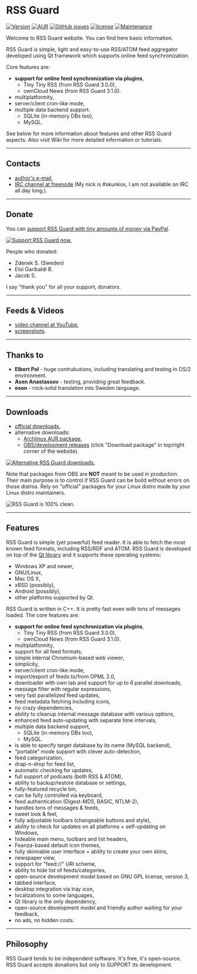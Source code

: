 RSS Guard
=========
[![Version](https://badge.fury.io/gh/martinrotter%2Frssguard.svg)](#)
[![AUR](https://img.shields.io/aur/votes/rssguard.svg?maxAge=3600)](#)
[![GitHub issues](https://img.shields.io/github/issues/martinrotter/rssguard.svg?maxAge=360)](#)
[![license](https://img.shields.io/github/license/martinrotter/rssguard.svg?maxAge=360000)](#)
[![Maintenance](https://img.shields.io/maintenance/yes/2016.svg?maxAge=2592000)](#)

Welcome to RSS Guard website. You can find here basic information.

RSS Guard is simple, light and easy-to-use RSS/ATOM feed aggregator developed using Qt framework which supports online feed synchronization.

Core features are:

* **support for online feed synchronization via plugins**,
    * Tiny Tiny RSS (from RSS Guard 3.0.0),
    * ownCloud News (from RSS Guard 3.1.0).
* multiplatformity,
* server/client cron-like mode,
* multiple data backend support.
    * SQLite (in-memory DBs too),
    * MySQL.

See below for more information about features and other RSS Guard aspects. Also visit Wiki for more detailed information or tutorials.

- - -
Contacts
--------
* [author's e-mail](mailto:rotter.martinos@gmail.com),
* [IRC channel at freenode](http://webchat.freenode.net/?channels=#rssguard) (My nick is #skunkos, I am not available on IRC all day long.).

- - -
Donate
------
You can [support RSS Guard with tiny amounts of money via PayPal](https://www.paypal.com/cgi-bin/webscr?cmd=_s-xclick&hosted_button_id=XMWPLPK893VH4).

[![Support RSS Guard now.](http://manlybeachrunningclub.com/wp-content/uploads/2015/01/paypal-donate-button115.png)](https://www.paypal.com/cgi-bin/webscr?cmd=_s-xclick&hosted_button_id=XMWPLPK893VH4)

People who donated:

* Zdenek S. (Sweden)
* Eloi Garibaldi B.
* Jacob S.

I say "thank you" for all your support, donators.

- - -
Feeds & Videos
-----
* [video channel at YouTube](http://www.youtube.com/playlist?list=PL-75mFFA3wujyMyea6W1qJEV_ulh6433j),
* [screenshots](https://drive.google.com/folderview?id=0B8XNkQ-jUoBYdVRSNm1kQ3BUMzQ&usp=sharing).

- - -
Thanks to
-----
* **Elbert Pol** - huge contrubutions, including translating and testing in OS/2 environment.
* **Asen Anastassov** - testing, providing great feedback.
* **eson** - rock-solid translation into Sweden language.

- - -
Downloads
---------
* [official downloads](https://github.com/martinrotter/rssguard/releases),
* alternative downloads:
  * [Archlinux AUR package](https://aur.archlinux.org/packages/rssguard/),
  * [OBS/development releases](https://build.opensuse.org/package/show/home:skunkos:rssguard/rssguard-git) (click "Download package" in top/right corner of the website).

[![Alternative RSS Guard downloads.](http://www.instalki.pl/img/buttons/en/download_dark.png)](http://www.instalki.pl/programy/download/Windows/czytniki_RSS/RSS_Guard.html)

Note that packages from OBS are **NOT** meant to be used in production. Their main purpose is to control if RSS Guard can be build without errors on those distros. Rely on "official" packages for your Linux distro made by your Linux distro maintainers.

![RSS Guard is 100% clean.](http://www.softpedia.com/_img/softpedia_100_free.png)

- - -
Features
--------
RSS Guard is simple (yet powerful) feed reader. It is able to fetch the most known feed formats, including RSS/RDF and ATOM. RSS Guard is developed on top of the [Qt library](http://qt-project.org/) and it supports these operating systems:

* Windows XP and newer,
* GNU/Linux,
* Mac OS X,
* xBSD (possibly),
* Android (possibly),
* other platforms supported by Qt.

RSS Guard is written in C++. It is pretty fast even with tons of messages loaded. The core features are:

* **support for online feed synchronization via plugins**,
    * Tiny Tiny RSS (from RSS Guard 3.0.0),
    * ownCloud News (from RSS Guard 3.1.0).
* multiplatformity,
* support for all feed formats,
* simple internal Chromium-based web viewer,
* simplicity,
* server/client cron-like mode,
* import/export of feeds to/from OPML 2.0,
* downloader with own tab and support for up to 6 parallel downloads,
* message filter with regular expressions,
* very fast parallelized feed updates,
* feed metadata fetching including icons,
* no crazy dependencies,
* ability to cleanup internal message database with various options,
* enhanced feed auto-updating with separate time intervals,
* multiple data backend support,
    * SQLite (in-memory DBs too),
    * MySQL.
* is able to specify target database by its name (MySQL backend),
* “portable” mode support with clever auto-detection,
* feed categorization,
* drap-n-drop for feed list,
* automatic checking for updates,
* full support of podcasts (both RSS & ATOM),
* ability to backup/restore database or settings,
* fully-featured recycle bin,
* can be fully controlled via keyboard,
* feed authentication (Digest-MD5, BASIC, NTLM-2),
* handles tons of messages & feeds,
* sweet look & feel,
* fully adjustable toolbars (changeable buttons and style),
* ability to check for updates on all platforms + self-updating on Windows,
* hideable main menu, toolbars and list headers,
* Feanza-based default icon themes,
* fully skinnable user interface + ability to create your own skins,
* newspaper view,
* support for "feed://" URI scheme,
* ability to hide list of feeds/categories,
* open-source development model based on GNU GPL license, version 3,
* tabbed interface,
* desktop integration via tray icon,
* localizations to some languages,
* Qt library is the only dependency,
* open-source development model and friendly author waiting for your feedback,
* no ads, no hidden costs.

- - -
Philosophy
----------
RSS Guard tends to be independent software. It's free, it's open-source. RSS Guard accepts donations but only to SUPPORT its development.

